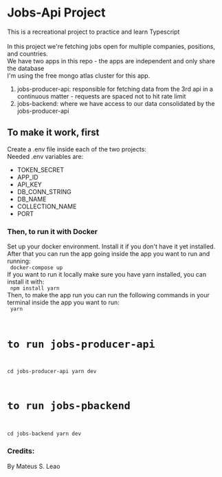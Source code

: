 # Jobs-Api Project
This is a recreational project to practice and learn Typescript <br><br>
In this project we're fetching jobs open for multiple companies, positions, and countries. <br>
We have two apps in this repo - the apps are independent and only share the database <br>
I'm using the free mongo atlas cluster for this app.
<ol>
<li>jobs-producer-api: responsible for fetching data from the 3rd api in a continuous matter - requests are spaced not to hit rate limit</li>
<li>jobs-backend: where we have access to our data consolidated by the jobs-producer-api</li>
</ol>

## To make it work, first
Create a .env file inside each of the two projects: <br>
Needed .env variables are:
<ul>
    <li>TOKEN_SECRET</li>
    <li>APP_ID</li>
    <li>API_KEY</li>
    <li>DB_CONN_STRING</li>
    <li>DB_NAME</li>
    <li>COLLECTION_NAME</li>
    <li>PORT</li>
</ul>

### Then, to run it with Docker
Set up your docker environment. Install it if you don't have it yet installed.
<br>
After that you can run the app going inside the app you want to run and running: <br>
<code>
docker-compose up
</code>
<br>
If you want to run it locally make sure you have yarn installed, you can install it with:
<br>
<code>
npm install yarn
</code>
<br>
Then, to make the app run you can run the following commands in your terminal inside the app you want to run:
<br>
<code>
yarn

# to run jobs-producer-api
cd jobs-producer-api
yarn dev
# to run jobs-pbackend
cd jobs-backend
yarn dev
</code>
<br>
### Credits:
By Mateus S. Leao 